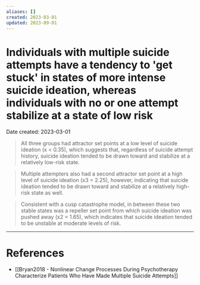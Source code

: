 ```yaml
---
aliases: []
created: 2023-03-01
updated: 2023-09-01
---
```


# Individuals with multiple suicide attempts have a tendency to 'get stuck' in states of more intense suicide ideation, whereas individuals with no or one attempt stabilize at a state of low risk
Date created: 2023-03-01

> All three groups had attractor set points at a low level of suicide ideation (x < 0.35), which suggests that, regardless of suicide attempt history, suicide ideation tended to be drawn toward and stabilize at a relatively low-risk state.

> Multiple attempters also had a second attractor set point at a high level of suicide ideation (x3 = 2.25), however, indicating that suicide ideation tended to be drawn toward and stabilize at a relatively high-risk state as well.

> Consistent with a cusp catastrophe model, in between these two stable states was a repeller set point from which suicide ideation was pushed away (x2 = 1.65), which indicates that suicide ideation tended to be unstable at moderate levels of risk.

---
# References
* [[Bryan2018 - Nonlinear Change Processes During Psychotherapy Characterize Patients Who Have Made Multiple Suicide Attempts]]